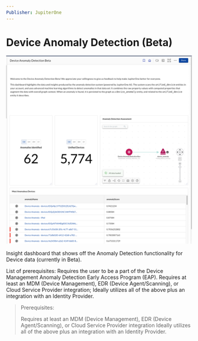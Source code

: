```yaml
---
Publisher: JupiterOne
---
```


# Device Anomaly Detection (Beta)

![sample-screenshot](board.png)

Insight dashboard that shows off the Anomaly Detection functionality
for Device data (currently in Beta).

List of prerequisites: Requires the user to be a part of the Device Management Anomaly
Detection Early Access Program (EAP). Requires at least an MDM (Device Management), EDR (Device
Agent/Scanning), or Cloud Service Provider integration; Ideally utilizes all of
the above plus an integration with an Identity Provider.

> Prerequisites:
>
> Requires at least an MDM (Device Management), EDR (Device Agent/Scanning), or Cloud Service Provider integration
> Ideally utilizes all of the above plus an integration with an Identity Provider.
